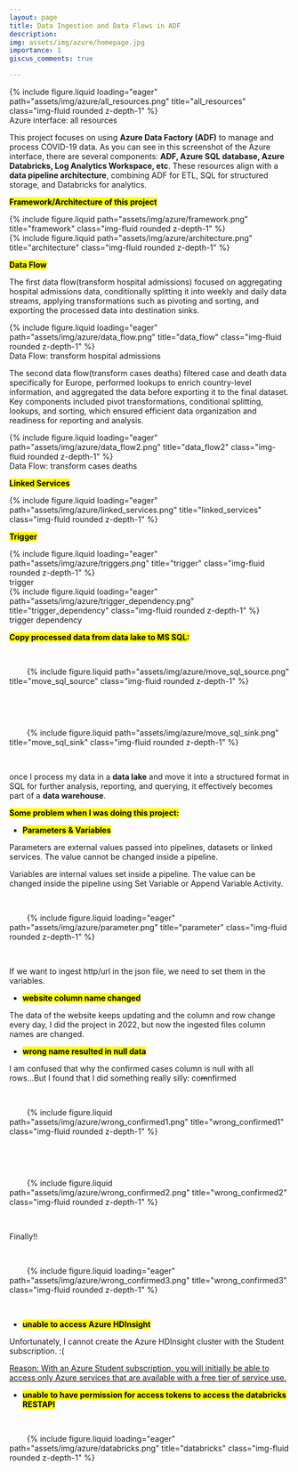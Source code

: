 ```yaml
---
layout: page
title: Data Ingestion and Data Flows in ADF
description: 
img: assets/img/azure/homepage.jpg
importance: 1
giscus_comments: true

---
```


<div class="row">
    <div class="col-sm mt-3 mt-md-0">
        {% include figure.liquid loading="eager" path="assets/img/azure/all_resources.png" title="all_resources" class="img-fluid rounded z-depth-1" %}
    </div>
</div>
<div class="caption">
    Azure interface: all resources
</div>

This project focuses on using **Azure Data Factory (ADF)** to manage and process COVID-19 data. As you can see in this screenshot of the Azure interface, there are several components: **ADF, Azure SQL database, Azure Databricks, Log Analytics Workspace, etc**. These resources align with a **data pipeline architecture**, combining ADF for ETL, SQL for structured storage, and Databricks for analytics.

**<mark>Framework/Architecture of this project </mark>**

<div class="row justify-content-sm-center">
    <div class="col-sm-8 mt-3 mt-md-0">
        {% include figure.liquid path="assets/img/azure/framework.png" title="framework" class="img-fluid rounded z-depth-1" %}
    </div>
    <div class="col-sm-8 mt-3 mt-md-0">
        {% include figure.liquid path="assets/img/azure/architecture.png" title="architecture" class="img-fluid rounded z-depth-1" %}
    </div>
</div>


**<mark>Data Flow</mark>**

The first data flow(transform hospital admissions) focused on aggregating hospital admissions data, conditionally splitting it into weekly and daily data streams, applying transformations such as pivoting and sorting, and exporting the processed data into destination sinks.

<div class="row">
    <div class="col-sm mt-3 mt-md-0">
        {% include figure.liquid loading="eager" path="assets/img/azure/data_flow.png" title="data_flow" class="img-fluid rounded z-depth-1" %}
    </div>
</div>
<div class="caption">
    Data Flow: transform hospital admissions
</div>

The second data flow(transform cases deaths) filtered case and death data specifically for Europe, performed lookups to enrich country-level information, and aggregated the data before exporting it to the final dataset. Key components included pivot transformations, conditional splitting, lookups, and sorting, which ensured efficient data organization and readiness for reporting and analysis.

<div class="row">
    <div class="col-sm mt-3 mt-md-0">
        {% include figure.liquid loading="eager" path="assets/img/azure/data_flow2.png" title="data_flow2" class="img-fluid rounded z-depth-1" %}
    </div>
</div>
<div class="caption">
    Data Flow: transform cases deaths
</div>

**<mark>Linked Services</mark>**

<div class="row">
    <div class="col-sm mt-3 mt-md-0">
        {% include figure.liquid loading="eager" path="assets/img/azure/linked_services.png" title="linked_services" class="img-fluid rounded z-depth-1" %}
    </div>
</div>

**<mark>Trigger</mark>**
<div class="row">
    <div class="col-sm mt-3 mt-md-0">
        {% include figure.liquid loading="eager" path="assets/img/azure/triggers.png" title="trigger" class="img-fluid rounded z-depth-1" %}
    </div>
</div>
<div class="caption">
    trigger
</div>
<div class="row">
    <div class="col-sm mt-3 mt-md-0">
        {% include figure.liquid loading="eager" path="assets/img/azure/trigger_dependency.png" title="trigger_dependency" class="img-fluid rounded z-depth-1" %}
    </div>
</div>
<div class="caption">
    trigger dependency
</div>

**<mark>Copy processed data from data lake to MS SQL:</mark>**

<div class="row justify-content-sm-center">

    <div class="col-sm-5 mt-3 mt-md-0">

        {% include figure.liquid path="assets/img/azure/move_sql_source.png" title="move_sql_source" class="img-fluid rounded z-depth-1" %}

    </div>

    <div class="col-sm-5 mt-3 mt-md-0">

        {% include figure.liquid path="assets/img/azure/move_sql_sink.png" title="move_sql_sink" class="img-fluid rounded z-depth-1" %}

    </div>
</div>

once I process my data in a **data lake** and move it into a structured format in SQL for further analysis, reporting, and querying, it effectively becomes part of a **data warehouse**.

**<mark>Some problem when I was doing this project:</mark>**

- **<mark>Parameters & Variables</mark>**

Parameters are external values passed into pipelines, datasets or linked services. The value cannot be changed inside a pipeline.

Variables are internal values set inside a pipeline. The value can be changed inside the pipeline using Set Variable or Append Variable Activity.

<div class="row">

    <div class="col-sm mt-3 mt-md-0">

        {% include figure.liquid loading="eager" path="assets/img/azure/parameter.png" title="parameter" class="img-fluid rounded z-depth-1" %}

    </div>

</div>

If we want to ingest http/url in the json file, we need to set them in the variables.

- **<mark>website column name changed</mark>**

The data of the website keeps updating and the column and row change every day, I did the project in 2022, but now the ingested files column names are changed.

- **<mark>wrong name resulted in null data</mark>**

I am confused that why the confirmed cases column is null with all rows...But I found that I did something really silly: co~~m~~nfirmed

<div class="row justify-content-sm-center">

    <div class="col-sm-5 mt-3 mt-md-0">

        {% include figure.liquid path="assets/img/azure/wrong_confirmed1.png" title="wrong_confirmed1" class="img-fluid rounded z-depth-1" %}

    </div>

    <div class="col-sm-5 mt-3 mt-md-0">

        {% include figure.liquid path="assets/img/azure/wrong_confirmed2.png" title="wrong_confirmed2" class="img-fluid rounded z-depth-1" %}

    </div>

</div>

Finally!!

<div class="row justify-content-sm-center">

    <div class="col-sm-8 mt-3 mt-md-0">

        {% include figure.liquid loading="eager" path="assets/img/azure/wrong_confirmed3.png" title="wrong_confirmed3" class="img-fluid rounded z-depth-1" %}

    </div>

</div>

- **<mark>unable to access Azure HDInsight</mark>**

Unfortunately, I cannot create the Azure HDInsight cluster with the Student subscription. :(

[Reason: With an Azure Student subscription, you will initially be able to access only Azure services that are available with a free tier of service use.](https://learn.microsoft.com/en-us/answers/questions/179055/can-i-use-a-student-subscription-in-azure-to-creat)

- **<mark>unable to have permission for access tokens to access the databricks RESTAPI</mark>**

<div class="row justify-content-sm-center">

    <div class="col-sm-8 mt-3 mt-md-0">

        {% include figure.liquid loading="eager" path="assets/img/azure/databricks.png" title="databricks" class="img-fluid rounded z-depth-1" %}

    </div>

</div>